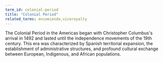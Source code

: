 ```yaml
---
term_id: colonial-period
title: "Colonial Period"
related_terms: encomienda,viceroyalty
---
```


The Colonial Period in the Americas began with Christopher Columbus's arrival in 1492 and lasted until the independence movements of the 19th century. This era was characterized by Spanish territorial expansion, the establishment of administrative structures, and profound cultural exchange between European, Indigenous, and African populations.
